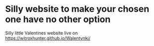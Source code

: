 # Silly website to make your chosen one have no other option

Silly little Valentines website live on https://witroxhunter.github.io/Walentynki/
